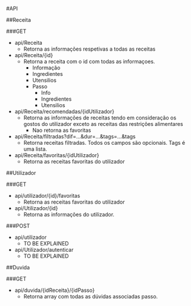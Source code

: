 
#API

##Receita

###GET
* api/Receita
  * Retorna as informações respetivas a todas as receitas
* api/Receita/{id}
  * Retorna a receita com o id com todas as informaçoes.
    * Informação
    * Ingredientes
    * Utensilios
    * Passo
      * Info
      * Ingredientes
      * Utensilios
* api/Receita/recomendadas/{idUtilizador}
  * Retorna as informações de receitas tendo em consideração os gostos do utilizador exceto as receitas das restrições alimentares
    * Nao retorna as favoritas  
* api/Receita/filtradas?dif=...&dur=...&tags=...&tags
  * Retorna receitas filtradas. Todos os campos são opcionais. Tags é uma lista.
* api/Receita/favoritas/{idUtilizador}
  * Retorna as receitas favoritas do utilizador


##Utilizador

###GET
* api/utilizador/{id}/favoritas
  * Retorna as receitas favoritas do utilizador
* api/Utilizador/{id}
  * Retorna as informações do utilizador.

###POST
* api/utilizador
  * TO BE EXPLAINED
* api/Utilizador/autenticar
  * TO BE EXPLAINED


##Duvida

###GET
* api/duvida/{idReceita}/{idPasso}
  * Retorna array com todas as dúvidas associadas passo.